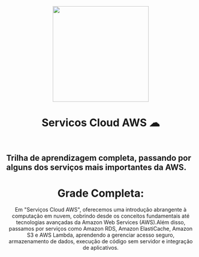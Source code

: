 <div align="center">
  <img src=https://cdn.iconscout.com/icon/free/png-512/free-aws-1869025-1583149.png?f=webp&w=256 height="256" width="256">
  <h1><strong>Servicos Cloud AWS ☁</strong></h1>
</div>
<br>
<h2>Trilha de aprendizagem completa, passando por alguns dos serviços mais importantes
da AWS.</h2>

<div align="center">
  <h1><strong>Grade Completa:</strong></h1>
  <p>Em "Serviços Cloud AWS", oferecemos uma introdução abrangente à computação em nuvem, cobrindo desde os conceitos fundamentais até tecnologias avançadas da Amazon Web Services (AWS).Além disso, passamos por serviços como Amazon RDS, Amazon ElastiCache, Amazon S3 e AWS Lambda, aprendendo a gerenciar acesso seguro, armazenamento de dados, execução de código sem servidor e integração de aplicativos.</p>
</div>
